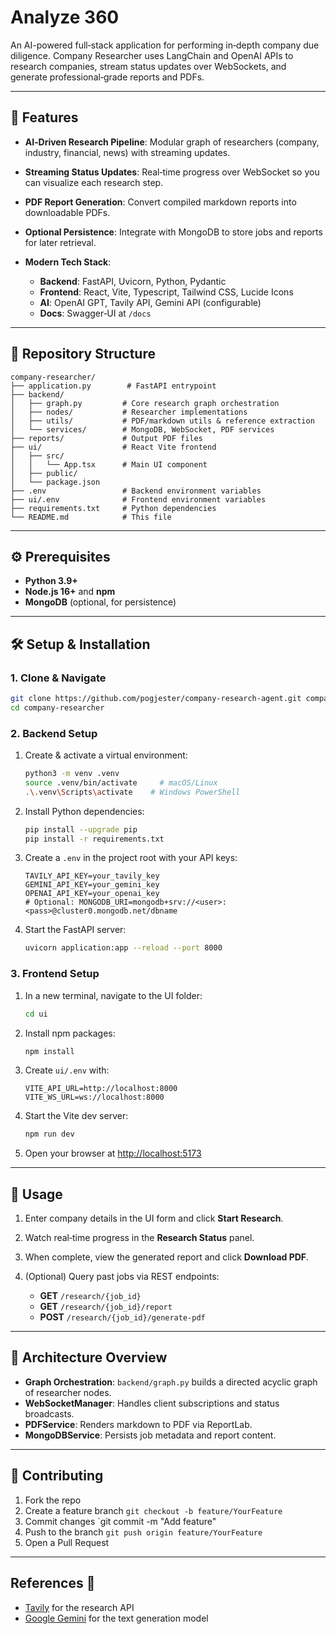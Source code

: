 # Analyze 360
An AI-powered full‑stack application for performing in‑depth company due diligence. Company Researcher uses LangChain and OpenAI APIs to research companies, stream status updates over WebSockets, and generate professional‑grade reports and PDFs.

---

## 🚀 Features

* **AI‑Driven Research Pipeline**: Modular graph of researchers (company, industry, financial, news) with streaming updates.
* **Streaming Status Updates**: Real‑time progress over WebSocket so you can visualize each research step.
* **PDF Report Generation**: Convert compiled markdown reports into downloadable PDFs.
* **Optional Persistence**: Integrate with MongoDB to store jobs and reports for later retrieval.
* **Modern Tech Stack**:

  * **Backend**: FastAPI, Uvicorn, Python, Pydantic
  * **Frontend**: React, Vite, Typescript, Tailwind CSS, Lucide Icons
  * **AI**: OpenAI GPT, Tavily API, Gemini API (configurable)
  * **Docs**: Swagger‑UI at `/docs`

---

## 📂 Repository Structure

```
company-researcher/
├── application.py        # FastAPI entrypoint
├── backend/
│   ├── graph.py         # Core research graph orchestration
│   ├── nodes/           # Researcher implementations
│   ├── utils/           # PDF/markdown utils & reference extraction
│   └── services/        # MongoDB, WebSocket, PDF services
├── reports/             # Output PDF files
├── ui/                  # React Vite frontend
│   ├── src/
│   │   └── App.tsx      # Main UI component
│   ├── public/
│   └── package.json
├── .env                 # Backend environment variables
├── ui/.env              # Frontend environment variables
├── requirements.txt     # Python dependencies
└── README.md            # This file
```

---

## ⚙️ Prerequisites

* **Python 3.9+**
* **Node.js 16+** and **npm**
* **MongoDB** (optional, for persistence)

---

## 🛠️ Setup & Installation

### 1. Clone & Navigate

```bash
git clone https://github.com/pogjester/company-research-agent.git company-researcher
cd company-researcher
```

### 2. Backend Setup

1. Create & activate a virtual environment:

   ```bash
   python3 -m venv .venv
   source .venv/bin/activate     # macOS/Linux
   .\.venv\Scripts\activate    # Windows PowerShell
   ```

2. Install Python dependencies:

   ```bash
   pip install --upgrade pip
   pip install -r requirements.txt
   ```

3. Create a `.env` in the project root with your API keys:

   ```dotenv
   TAVILY_API_KEY=your_tavily_key
   GEMINI_API_KEY=your_gemini_key
   OPENAI_API_KEY=your_openai_key
   # Optional: MONGODB_URI=mongodb+srv://<user>:<pass>@cluster0.mongodb.net/dbname
   ```

4. Start the FastAPI server:

   ```bash
   uvicorn application:app --reload --port 8000
   ```

### 3. Frontend Setup

1. In a new terminal, navigate to the UI folder:

   ```bash
   cd ui
   ```
2. Install npm packages:

   ```bash
   npm install
   ```
3. Create `ui/.env` with:

   ```dotenv
   VITE_API_URL=http://localhost:8000
   VITE_WS_URL=ws://localhost:8000
   ```
4. Start the Vite dev server:

   ```bash
   npm run dev
   ```
5. Open your browser at [http://localhost:5173](http://localhost:5173)

---

## 🚀 Usage

1. Enter company details in the UI form and click **Start Research**.
2. Watch real‑time progress in the **Research Status** panel.
3. When complete, view the generated report and click **Download PDF**.
4. (Optional) Query past jobs via REST endpoints:

   * **GET** `/research/{job_id}`
   * **GET** `/research/{job_id}/report`
   * **POST** `/research/{job_id}/generate-pdf`

---

## 🧩 Architecture Overview

* **Graph Orchestration**: `backend/graph.py` builds a directed acyclic graph of researcher nodes.
* **WebSocketManager**: Handles client subscriptions and status broadcasts.
* **PDFService**: Renders markdown to PDF via ReportLab.
* **MongoDBService**: Persists job metadata and report content.

---

## 🙌 Contributing

1. Fork the repo
2. Create a feature branch `git checkout -b feature/YourFeature`
3. Commit changes \`git commit -m "Add feature"
4. Push to the branch `git push origin feature/YourFeature`
5. Open a Pull Request

---
## References 🙏

- [Tavily](https://tavily.com/) for the research API
- [Google Gemini](https://cloud.google.com/vertex-ai/docs/generative-ai/model-reference/gemini) for the text generation model
